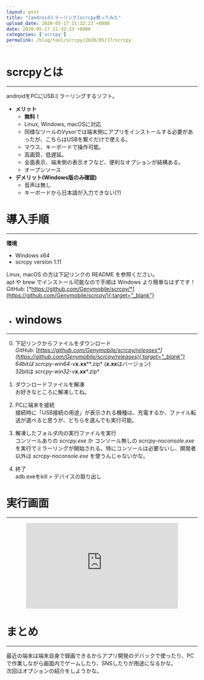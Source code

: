 ```yaml
---
layout: post
title: "[androidミラーリング]scrcpy使ってみた"
upload_date: 2020-05-17 21:32:23 +0900
date: 2020-05-17 21:32:23 +0900
categories: ['scrcpy']
permalink: /blog/tool/scrcpy/2020/05/17/scrcpy
---
```


# scrcpyとは
***
androidをPCにUSBミラーリングするソフト。  

- **メリット**
  - **無料！**
  - Linux, Windows, macOSに対応
  - 同様なツールのVysorでは端末側にアプリをインストールする必要があったが、こちらはUSBを繋ぐだけで使える。
  - マウス、キーボードで操作可能。
  - 高画質、低遅延。
  - 全面表示、端末側の表示オフなど、便利なオプションが結構ある。
  - オープンソース
- **デメリット(Windows版のみ確認)**
  - 音声は無し
  - キーボードから日本語が入力できない(?)

# 導入手順
***
**環境**
- Windows x64
- scrcpy version 1.11  

Linux, macOS の方は下記リンクの README を参照ください。  
apt や brew でインストール可能なので手順は Windows より簡単なはずです！  
*GitHub*: [*https://github.com/Genymobile/scrcpy/*](https://github.com/Genymobile/scrcpy/){:target="_blank"}

- # windows
***
  0. 下記リンクからファイルをダウンロード  
*GitHub*: [*https://github.com/Genymobile/scrcpy/releases*](https://github.com/Genymobile/scrcpy/releases){:target="_blank"}  
    64bitは *scrcpy-win64-v****x.xx****.zip* (***x.xx***はバージョン)  
    32bitは *scrcpy-win32-v****x.xx****.zip* 

  0. ダウンロードファイルを解凍  
お好きなところに解凍してね。

  0. PCに端末を接続  
接続時に「USB接続の用途」が表示される機種は、充電するか、ファイル転送が選べると思うが、どちらを選んでも実行可能。

  0. 解凍したフォルダ内の実行ファイルを実行  
コンソールありの *scrcpy.exe* か コンソール無しの *scrcpy-noconsole.exe* を実行でミラーリングが開始される。特にコンソールは必要ないし、開発者以外は *scrcpy-noconsole.exe* を使うんじゃないかな。

  0. 終了  
adb.exeをkill > デバイスの取り出し


# 実行画面
***
<div style="text-align: center">
<iframe width="400" height="225" src="https://www.youtube.com/embed/zWHgsBXSZGc" frameborder="0" allow="accelerometer; autoplay; encrypted-media; gyroscope; picture-in-picture" allowfullscreen>
</iframe></div>


# まとめ
***
最近の端末は端末自身で録画できるからアプリ開発のデバックで使ったり、PCで作業しながら画面内でゲームしたり、SNSしたりが用途になるかな。  
次回はオプションの紹介をしようかな。